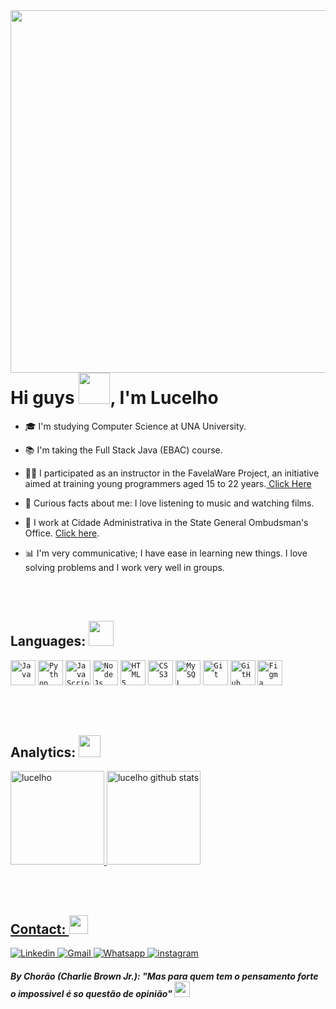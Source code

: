 <!-- Presentation -->
<img align="right" height="580cm" src="https://raw.githubusercontent.com/gist/LucelhoSilva/fe88672db1688c86ad29b8e32f22189e/raw/a49244340686709706b5adda959153c96550fa89/githubcard.svg"/>
<h1 align= left>Hi guys <img src="https://em-content.zobj.net/source/microsoft-teams/337/waving-hand_1f44b.png" width="50px">, I'm Lucelho</h1>

- 🎓 I'm studying Computer Science at UNA University.

- 📚 I'm taking the Full Stack Java (EBAC) course.

- 👨‍🏫 I participated as an instructor in the FavelaWare Project, an initiative aimed at training young programmers aged 15 to 22 years.<a href="https://favelaware.animahub.com.br/sobre" target="blank"> Click Here</a>

- 🚀 Curious facts about me: I love listening to music and watching films.
- 💼 I work at Cidade Administrativa in the State General Ombudsman's Office. <a href="https://www.ouvidoriageral.mg.gov.br/" target="_blank"> Click here</a>.

- 📊 I'm very communicative; I have ease in learning new things. I love solving problems and I work very well in groups.

<br><br>

<!-- Skills -->
<h2 align="left"> Languages: <img src="https://em-content.zobj.net/source/microsoft-teams/337/man-technologist_1f468-200d-1f4bb.png" width="40px"> </h2>

<code><img width="40px" src="https://cdn.jsdelivr.net/gh/devicons/devicon/icons/java/java-original.svg" title = "Java"/></code>
<code><img width="40px" src="https://cdn.jsdelivr.net/gh/devicons/devicon/icons/python/python-original.svg" title = "Python"/></code>
<code><img width="40px" src="https://cdn.jsdelivr.net/gh/devicons/devicon/icons/javascript/javascript-original.svg" title = "JavaScript"/></code>
<code><img width="40px" src="https://cdn.jsdelivr.net/gh/devicons/devicon/icons/nodejs/nodejs-original.svg"  title = "Node Js" /></code>
<code><img width="40px" src="https://cdn.jsdelivr.net/gh/devicons/devicon/icons/html5/html5-original.svg" title = "HTML5"/></code>
<code><img width="40px" src="https://cdn.jsdelivr.net/gh/devicons/devicon/icons/css3/css3-original.svg" title = "CSS3"/></code>
<code><img width="40px" src="https://cdn.jsdelivr.net/gh/devicons/devicon/icons/mysql/mysql-plain.svg"  title = "My SQL"/></code>
<code><img width="40px" src="https://cdn.jsdelivr.net/gh/devicons/devicon/icons/git/git-original.svg" title = "Git"/></code>
<code><img width="40px" src="https://cdn.jsdelivr.net/gh/devicons/devicon/icons/github/github-original.svg" title = "GitHub"/></code>
<code><img width="40px" src="https://cdn.jsdelivr.net/gh/devicons/devicon/icons/figma/figma-original.svg" title = "Figma"/></code>

<br><br>

<!-- Analitycs -->
<h2>Analytics: <img src="https://gifs.eco.br/wp-content/uploads/2022/10/gifs-de-graficos-0.gif" width="35px"> </h2>
<div align="left">
   <a href="https://github.com/lucelhocristiano">
   <img height="150cm" src="https://github-readme-stats-lucelhosilva.vercel.app/api?username=lucelhosilva&show_icons=true&include_all_commits=true&theme=react" alt=lucelho github stats"/>
   
   <img height="150em" src="https://github-readme-stats-lucelhosilva.vercel.app/api/top-langs/?username=lucelhosilva&show_icons=true&include_all_commits=true&theme=react&layout=compact&langs_count=8" alt="lucelho github stats"/>
</div>
     
<br><br>
<!-- Contact -->
<h2>Contact: <img src="https://em-content.zobj.net/source/microsoft-teams/337/telephone-receiver_1f4de.png" width="30px"></h2> 
<a href="https://www.linkedin.com/in/lucelho-silva-b17196239/">
  <img src="https://img.shields.io/badge/-LucelhoCristiano-0077B5?style=flat&logo=linkedin" alt="Linkedin"/>
</a>  
<a href="https://mail.google.com/mail/u/0/#inbox?compose=CllgCJvpZxJQCPsRqlWvPZhNllfhVsgmTVLGBmXFPVsTSFHDppNDdxRhkWlqjvCCdkWglHGXtmg">
 <img src="https://img.shields.io/badge/-lucelhoCristiano-D14836?style=flat&logo=gmail&logoColor=white" alt="Gmail"/>
</a>  
<a href="https://wa.me/31999838235">
  <img src="https://img.shields.io/badge/-LucelhoCristiano-25D366??style=for-the-badge&logo=whatsapp&logoColor=white" alt="Whatsapp"/>  
</a>  
<a href="https://www.instagram.com/lucelhosilva">
 <img src="https://img.shields.io/badge/-LucelhoCristiano-E4405F?style=flat&logo=instagram&logoColor=white" alt="instagram"/>
</a>
</p>

<!-- citation -->

#### _By Chorão (Charlie Brown Jr.): "Mas para quem tem o pensamento forte o impossivel é so questão de opinião"_ <img height="25px" src="https://em-content.zobj.net/source/microsoft-teams/363/thinking-face_1f914.png">


